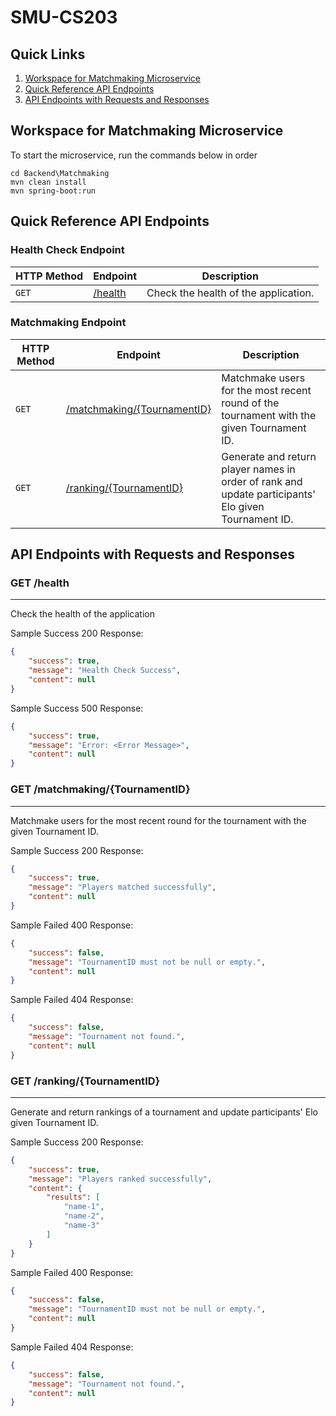 # SMU-CS203

## Quick Links

1. [Workspace for Matchmaking Microservice](#workspace-for-matchmaking-microservice)
2. [Quick Reference API Endpoints](#quick-reference-api-endpoints)
3. [API Endpoints with Requests and Responses](#api-endpoints-with-requests-and-responses)

## Workspace for Matchmaking Microservice

To start the microservice, run the commands below in order

```console
cd Backend\Matchmaking
mvn clean install
mvn spring-boot:run
```

## Quick Reference API Endpoints

### Health Check Endpoint

| HTTP Method | Endpoint               | Description                                     |
|-------------|-----------------------|-------------------------------------------------|
| `GET`       |  [/health](#get-health) | Check the health of the application.            |

### Matchmaking Endpoint

| HTTP Method | Endpoint                             | Description                                            |
|-------------|-------------------------------------|--------------------------------------------------------|
| `GET`       | [/matchmaking/{TournamentID}](#get-matchmakingtournamentid) | Matchmake users for the most recent round of the tournament with the given Tournament ID. |
| `GET`       | [/ranking/{TournamentID}](#get-rankingtournamentid) | Generate and return player names in order of rank and update participants' Elo given Tournament ID. |

## API Endpoints with Requests and Responses

### GET /health

---
Check the health of the application

Sample Success 200 Response:

```json
{
    "success": true,
    "message": "Health Check Success",
    "content": null
}
```

Sample Success 500 Response:

```json
{
    "success": true,
    "message": "Error: <Error Message>",
    "content": null
}
```

### GET /matchmaking/{TournamentID}

---
Matchmake users for the most recent round for the tournament with the given Tournament ID.

Sample Success 200 Response:

```json
{
    "success": true,
    "message": "Players matched successfully",
    "content": null
}
```

Sample Failed 400 Response:

```json
{
    "success": false,
    "message": "TournamentID must not be null or empty.",
    "content": null
}
```

Sample Failed 404 Response:

```json
{
    "success": false,
    "message": "Tournament not found.",
    "content": null
}
```

### GET /ranking/{TournamentID}

---
Generate and return rankings of a tournament and update participants' Elo given Tournament ID.

Sample Success 200 Response:

```json
{
    "success": true,
    "message": "Players ranked successfully",
    "content": {
        "results": [
            "name-1",
            "name-2",
            "name-3"
        ]
    }
}
```

Sample Failed 400 Response:

```json
{
    "success": false,
    "message": "TournamentID must not be null or empty.",
    "content": null
}
```

Sample Failed 404 Response:

```json
{
    "success": false,
    "message": "Tournament not found.",
    "content": null
}
```
